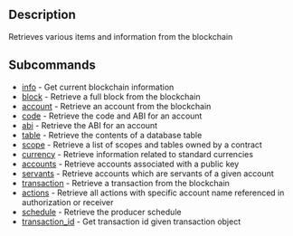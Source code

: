 ## Description

Retrieves various items and information from the blockchain

## Subcommands
- [info](info.md) - Get current blockchain information
- [block](block.md) - Retrieve a full block from the blockchain
- [account](account.md) - Retrieve an account from the blockchain
- [code](code.md) - Retrieve the code and ABI for an account
- [abi](abi.md) - Retrieve the ABI for an account
- [table](table.md) - Retrieve the contents of a database table
- [scope](scope.md) - Retrieve a list of scopes and tables owned by a contract
- [currency](currency.md) - Retrieve information related to standard currencies
- [accounts](accounts.md) - Retrieve accounts associated with a public key
- [servants](servants.md) - Retrieve accounts which are servants of a given account
- [transaction](transaction.md) - Retrieve a transaction from the blockchain
- [actions](actions.md) - Retrieve all actions with specific account name referenced in authorization or receiver
- [schedule](schedule.md) - Retrieve the producer schedule
- [transaction_id](transaction_id.md) - Get transaction id given transaction object
